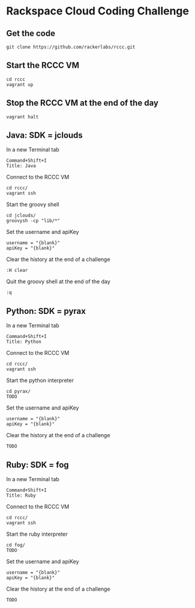 # Rackspace Cloud Coding Challenge

## Get the code

    git clone https://github.com/rackerlabs/rccc.git

## Start the RCCC VM

    cd rccc
    vagrant up
    
## Stop the RCCC VM at the end of the day

    vagrant halt

## Java: SDK = jclouds

In a new Terminal tab

    Command+Shift+I
    Title: Java

Connect to the RCCC VM

    cd rccc/
    vagrant ssh

Start the groovy shell

    cd jclouds/
    groovysh -cp "lib/*"

Set the username and apiKey

    username = "{blank}"
    apiKey = "{blank}"
    
Clear the history at the end of a challenge

    :H clear
    
Quit the groovy shell at the end of the day

    :q

## Python: SDK = pyrax

In a new Terminal tab

    Command+Shift+I
    Title: Python

Connect to the RCCC VM

    cd rccc/
    vagrant ssh

Start the python interpreter

    cd pyrax/
    TODO

Set the username and apiKey

    username = "{blank}"
    apiKey = "{blank}"

Clear the history at the end of a challenge

    TODO

## Ruby: SDK = fog

In a new Terminal tab

    Command+Shift+I
    Title: Ruby

Connect to the RCCC VM

    cd rccc/
    vagrant ssh

Start the ruby interpreter

    cd fog/
    TODO

Set the username and apiKey

    username = "{blank}"
    apiKey = "{blank}"

Clear the history at the end of a challenge

    TODO
